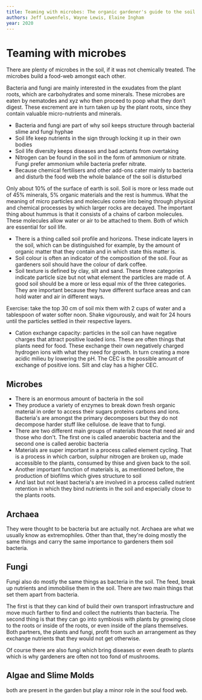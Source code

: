 ```yaml
---
title: Teaming with microbes: The organic gardener's guide to the soil food web
authors: Jeff Lowenfels, Wayne Lewis, Elaine Ingham
year: 2020
---
```


# Teaming with microbes

There are plenty of microbes in the soil, if it was not chemically treated. The microbes build a food-web amongst each other. 

Bacteria and fungi are mainly interested in the exudates from the plant roots, which are carbohydrates and some minerals. These microbes are eaten by nematodes and xyz who then proceed to poop what they don’t digest. These excrement are in turn taken up by the plant roots, since they contain valuable micro-nutrients and minerals. 

- Bacteria and fungi are part of why soil keeps structure through bacterial slime and fungi hyphae
- Soil life keep nutrients in the sign through locking it up in their own bodies
- Soil life diversity keeps diseases and bad actants from overtaking
- Nitrogen can be found in the soil in the form of ammonium or nitrate. Fungi prefer ammonium while bacteria prefer nitrate. 
- Because chemical fertilisers and other add-ons cater mainly to bacteria and disturb the food web the whole balance of the soil is disturbed

Only about 10% of the surface of earth is soil. Soil is more or less made out of 45% minerals, 5% organic materials and the rest is hummus. What the meaning of micro particles and molecules come into being through physical and chemical processes by which larger rocks are decayed. The important thing about hummus  is that it consists of a chains of carbon molecules. These molecules allow water or air to be attached to them. Both of which are essential for soil life. 

- There is a thing called soil profile and horizons. These indicate layers in the soil, which can be distinguished for example, by the amount of organic matter that they contain and in which state this matter is.
- Soil colour is often an indicator of the composition of the soil. Four as gardeners soil should have the colour of dark coffee. 
- Soil texture is defined by clay, silt and sand. These three categories indicate particle size but not what element the particles are made of. A good soil should be a more or less equal mix of the three categories. They are important because they have different surface areas and can hold water and air in different ways.

Exercise: take the top 30 cm of soil mix them with 2 cups of water and a tablespoon of water softer noon. Shake vigourously, and wait for 24 hours until the particles settled in their respective layers.

- Cation exchange capacity: particles in the soil can have negative charges that attract positive loaded ions. These are often things that plants need for food. These exchange their own negatively charged hydrogen ions with what they need for growth. In turn creating a more acidic milieu by lowering the pH. The CEC is the possible amount of exchange of positive ions. Silt and clay has a higher CEC. 

## Microbes
- There is an enormous amount of bacteria in the soil
- They produce a variety of enzymes to break down fresh organic material in order to access their sugars proteins carbons and ions. Bacteria's are amongst the primary decomposers but they do not decompose harder stuff like cellulose. de leave that to fungi. 
- There are two different main groups of materials those that need air and those who don't. The first one is called anaerobic bacteria and the second one is called aerobic bacteria
- Materials are super important in a process called element cycling. That is a process in which carbon, sulphur nitrogen are broken up, made accessible to the plants, consumed by thise and given back to the soil. 
- Another important function of materials is, as mentioned before, the production of biofilms which gives structure to soil
- And last but not least bacteria's are involved in a process called nutrient retention in which they bind nutrients in the soil and especially close to the plants roots.

## Archaea
They were thought to be bacteria but are actually not. Archaea are what we usually know as extremophiles. Other than that, they're doing mostly the same things and carry the same importance to gardeners them soil bacteria. 

## Fungi
Fungi also do mostly the same things as bacteria in the soil. The feed, break up nutrients and immobilise them in the soil. There are two main things that set them apart from bacteria.

The first is that they can kind of build their own transport infrastructure and move much farther to find and collect the nutrients than bacteria. The second thing is that they can go into  symbiosis with plants by growing close to the roots or inside of the roots, or even inside of the plans themselves. Both partners, the plants and fungi, profit from such an arrangement as they exchange nutrients that they would not get otherwise.

Of course there are also fungi which bring diseases or even death to plants which is why  gardeners are often not too fond of mushrooms.

## Algae and Slime Molds
both are present in the garden but play a minor role in the soul food web. 